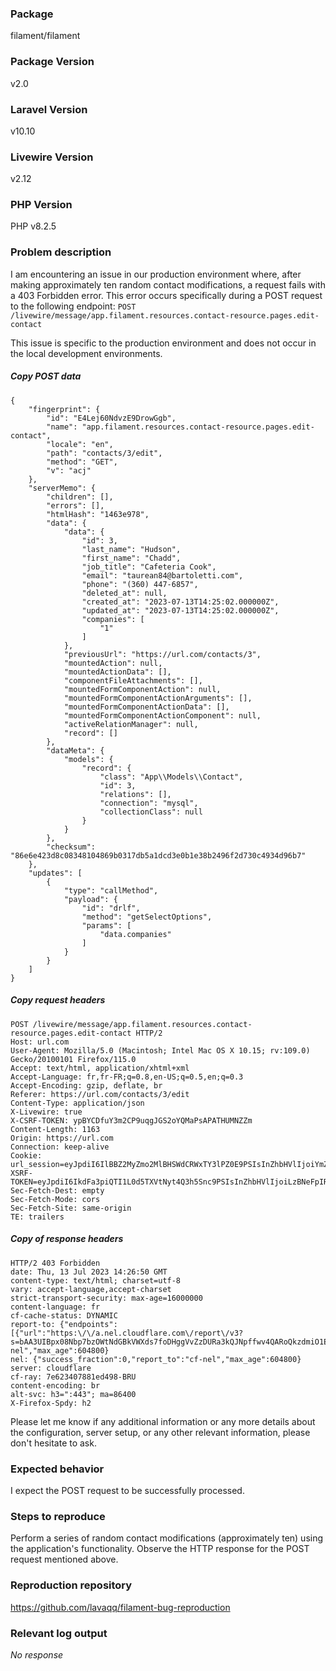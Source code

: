 ### Package

filament/filament

### Package Version

v2.0

### Laravel Version

v10.10

### Livewire Version

v2.12

### PHP Version

PHP v8.2.5

### Problem description

I am encountering an issue in our production environment where, after making approximately ten random contact modifications, a request fails with a 403 Forbidden error. This error occurs specifically during a POST request to the following endpoint: `POST /livewire/message/app.filament.resources.contact-resource.pages.edit-contact`

This issue is specific to the production environment and does not occur in the local development environments.

##### Copy POST data

```
{
    "fingerprint": {
        "id": "E4Lej60NdvzE9DrowGgb",
        "name": "app.filament.resources.contact-resource.pages.edit-contact",
        "locale": "en",
        "path": "contacts/3/edit",
        "method": "GET",
        "v": "acj"
    },
    "serverMemo": {
        "children": [],
        "errors": [],
        "htmlHash": "1463e978",
        "data": {
            "data": {
                "id": 3,
                "last_name": "Hudson",
                "first_name": "Chadd",
                "job_title": "Cafeteria Cook",
                "email": "taurean84@bartoletti.com",
                "phone": "(360) 447-6857",
                "deleted_at": null,
                "created_at": "2023-07-13T14:25:02.000000Z",
                "updated_at": "2023-07-13T14:25:02.000000Z",
                "companies": [
                    "1"
                ]
            },
            "previousUrl": "https://url.com/contacts/3",
            "mountedAction": null,
            "mountedActionData": [],
            "componentFileAttachments": [],
            "mountedFormComponentAction": null,
            "mountedFormComponentActionArguments": [],
            "mountedFormComponentActionData": [],
            "mountedFormComponentActionComponent": null,
            "activeRelationManager": null,
            "record": []
        },
        "dataMeta": {
            "models": {
                "record": {
                    "class": "App\\Models\\Contact",
                    "id": 3,
                    "relations": [],
                    "connection": "mysql",
                    "collectionClass": null
                }
            }
        },
        "checksum": "86e6e423d8c08348104869b0317db5a1dcd3e0b1e38b2496f2d730c4934d96b7"
    },
    "updates": [
        {
            "type": "callMethod",
            "payload": {
                "id": "drlf",
                "method": "getSelectOptions",
                "params": [
                    "data.companies"
                ]
            }
        }
    ]
}
```

##### Copy request headers

```
POST /livewire/message/app.filament.resources.contact-resource.pages.edit-contact HTTP/2
Host: url.com
User-Agent: Mozilla/5.0 (Macintosh; Intel Mac OS X 10.15; rv:109.0) Gecko/20100101 Firefox/115.0
Accept: text/html, application/xhtml+xml
Accept-Language: fr,fr-FR;q=0.8,en-US;q=0.5,en;q=0.3
Accept-Encoding: gzip, deflate, br
Referer: https://url.com/contacts/3/edit
Content-Type: application/json
X-Livewire: true
X-CSRF-TOKEN: ypBYCDfuY3m2CP9uqgJGS2oYQMaPsAPATHUMNZZm
Content-Length: 1163
Origin: https://url.com
Connection: keep-alive
Cookie: url_session=eyJpdiI6IlBBZ2MyZmo2MlBHSWdCRWxTY3lPZ0E9PSIsInZhbHVlIjoiYmZDN2RTRStuQkJLaG01ODZCQ2krT1J1blVIaWFDVFpDQ01OMk1tbVgvY1Z2WERBWTNDWllmOHlBdnNyYlZQS0tPdjRkWG1WNks1OTZLSE8wemlnUko0NzdXSi9hQXZldnNCMmJTaDVjYmxRaUNQaExTKytEdVAySTJvdjVHMkIiLCJtYWMiOiI2NzIzYjZhMDllYjMwZDRjOGFhZWM4NGE0MmM0ZTVmYzc0YjdlMDc0MDMwZGZlMzA4NTljNTQ0ZWU4MzViZWE3IiwidGFnIjoiIn0%3D; XSRF-TOKEN=eyJpdiI6IkdFa3piQTI1L0d5TXVtNyt4Q3h5Snc9PSIsInZhbHVlIjoiLzBNeFpIRFNwVXhnSTJSSEw0ejVjQW5TOG5rZ1E1RXA3TDAyUHQ2cEErMURwVmc5L0xwSUdza2JPZ3BRV3hvYXR0NkV5R2srMnlleXlnejlaYXVlNHFCb1dJK3ZLeTc2RmcralpLdjdNVjN6SlQvVUNHOENFOUdNRk5tcjBuRm4iLCJtYWMiOiI1NDNjNGVhZDlmMjAxMWUwMGM1YzdlNTRkOWRhNzE1NTVlZTNlNTA2YWUyZmIxODM5NTlhYjk1YjQwMzI0Mzg5IiwidGFnIjoiIn0%3D
Sec-Fetch-Dest: empty
Sec-Fetch-Mode: cors
Sec-Fetch-Site: same-origin
TE: trailers
```

##### Copy of response headers

```
HTTP/2 403 Forbidden
date: Thu, 13 Jul 2023 14:26:50 GMT
content-type: text/html; charset=utf-8
vary: accept-language,accept-charset
strict-transport-security: max-age=16000000
content-language: fr
cf-cache-status: DYNAMIC
report-to: {"endpoints":[{"url":"https:\/\/a.nel.cloudflare.com\/report\/v3?s=bAA3UIBpx08Nbp7bzOWtNdGBkVWXds7foDHggVvZzDURa3kQJNpffwv4QARoQkzdmiO1EwCG4zsgOlpYRXi8A4yG26oY7mK1h8uaG0euTLclYTX3E2XOEjcajHc%2BO58COspA"}],"group":"cf-nel","max_age":604800}
nel: {"success_fraction":0,"report_to":"cf-nel","max_age":604800}
server: cloudflare
cf-ray: 7e623407881ed498-BRU
content-encoding: br
alt-svc: h3=":443"; ma=86400
X-Firefox-Spdy: h2
```

Please let me know if any additional information or any more details about the configuration, server setup, or any other relevant information, please don't hesitate to ask.

### Expected behavior

I expect the POST request to be successfully processed.

### Steps to reproduce

Perform a series of random contact modifications (approximately ten) using the application's functionality.
Observe the HTTP response for the POST request mentioned above.

### Reproduction repository

https://github.com/lavaqq/filament-bug-reproduction

### Relevant log output

_No response_